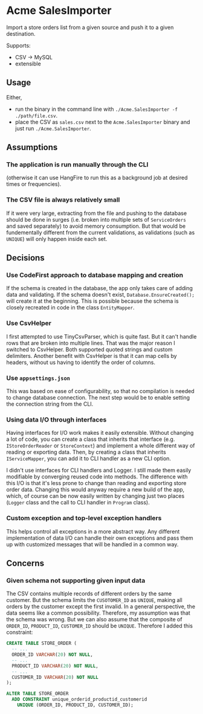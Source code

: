 Acme SalesImporter
==================

Import a store orders list from a given source and push it to a given destination.

Supports:
- CSV -> MySQL
- extensible

## Usage

Either,
- run the binary in the command line with `./Acme.SalesImporter -f ./path/file.csv`.
- place the CSV as `sales.csv` next to the `Acme.SalesImporter` binary and just run `./Acme.SalesImporter`.

## Assumptions

### The application is run manually through the CLI 

(otherwise it can use HangFire to run this as a background job at desired times or frequencies).

### The CSV file is always relatively small

If it were very large, extracting from the file and pushing to the database should be done in surges (i.e. broken into multiple sets of `ServiceOrders` and saved separately) to avoid memory consumption. But that would be fundementally different from the current validations, as validations (such as `UNIQUE`) will only happen inside each set.

## Decisions

### Use CodeFirst approach to database mapping and creation

If the schema is created in the database, the app only takes care of adding data and validating. If the schema doesn't exist, `Database.EnsureCreated();` will create it at the beginning. This is possible because the schema is closely recreated in code in the class `EntityMapper`.

### Use CsvHelper

I first attempted to use TinyCsvParser, which is quite fast. But it can't handle rows that are broken into multiple lines. That was the major reason I switched to CsvHelper. Both supported quoted strings and custom delimiters. Another benefit with CsvHelper is that it can map cells by headers, without us having to identify the order of columns.

### Use `appsettings.json`

This was based on ease of configurability, so that no compilation is needed to change database connection. The next step would be to enable setting the connection string from the CLI.

### Using data I/O through interfaces

Having interfaces for I/O work makes it easily extensible. Without changing a lot of code, you can create a class that inherits that interface (e.g. `IStoreOrderReader` or `StoreContext`) and implement a whole different way of reading or exporting data. Then, by creating a class that inherits `IServiceMapper`, you can add it to CLI handler as a new CLI option.

I didn't use interfaces for CLI handlers and Logger. I still made them easily modifiable by converging reused code into methods. The difference with this I/O is that it's less prone to change than reading and exporting store order data. Changing this would anyway require a new build of the app, which, of course can be now easily written by changing just two places (`Logger` class and the call to CLI handler in `Program` class).

### Custom exception and top-level exception handlers

This helps control all exceptions in a more abstract way. Any different implementation of data I/O can handle their own exceptions and pass them up with customized messages that will be handled in a common way.

## Concerns

### Given schema not supporting given input data

The CSV contains multiple records of different orders by the same customer. But the schema limits the `CUSOTOMER_ID` as `UNIQUE`, making all orders by the customer except the first invalid. 
In a general perspective, the data seems like a common possibility. Therefore, my assumption was that the schema was wrong. But we can also assume that the composite of `ORDER_ID`, `PRODUCT_ID`, `CUSTOMER_ID` should be `UNIQUE`. Therefore I added this constraint:

```sql
CREATE TABLE STORE_ORDER (
  -- ...
  ORDER_ID VARCHAR(20) NOT NULL,
  -- ...
  PRODUCT_ID VARCHAR(20) NOT NULL,
  -- ...
  CUSTOMER_ID VARCHAR(20) NOT NULL
);

ALTER TABLE STORE_ORDER 
  ADD CONSTRAINT unique_orderid_productid_customerid 
    UNIQUE (ORDER_ID, PRODUCT_ID, CUSTOMER_ID);
```